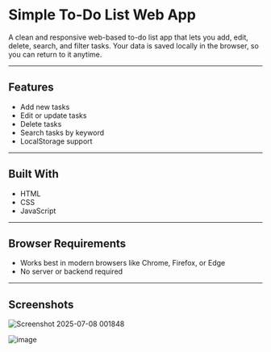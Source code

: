 # Simple To-Do List Web App

A clean and responsive web-based to-do list app that lets you add, edit, delete, search, and filter tasks. Your data is saved locally in the browser, so you can return to it anytime.

---

## Features

- Add new tasks  
- Edit or update tasks  
- Delete tasks  
- Search tasks by keyword  
- LocalStorage support

---

## Built With

- HTML  
- CSS  
- JavaScript

---

## Browser Requirements

- Works best in modern browsers like Chrome, Firefox, or Edge  
- No server or backend required

---

## Screenshots
![Screenshot 2025-07-08 001848](https://github.com/user-attachments/assets/7ed043f7-2724-4cff-8676-40c4a48adb78)

![image](https://github.com/user-attachments/assets/18ed4015-87d6-4bb8-988b-d28cd6ad9df3)
